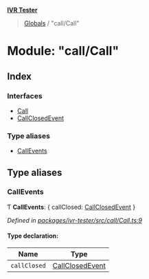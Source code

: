 **[IVR Tester](../README.md)**

> [Globals](../README.md) / "call/Call"

# Module: "call/Call"

## Index

### Interfaces

* [Call](../interfaces/_call_call_.call.md)
* [CallClosedEvent](../interfaces/_call_call_.callclosedevent.md)

### Type aliases

* [CallEvents](_call_call_.md#callevents)

## Type aliases

### CallEvents

Ƭ  **CallEvents**: { callClosed: [CallClosedEvent](../interfaces/_call_call_.callclosedevent.md)  }

*Defined in [packages/ivr-tester/src/call/Call.ts:9](https://github.com/SketchingDev/ivr-tester/blob/cff7065/packages/ivr-tester/src/call/Call.ts#L9)*

#### Type declaration:

Name | Type |
------ | ------ |
`callClosed` | [CallClosedEvent](../interfaces/_call_call_.callclosedevent.md) |

